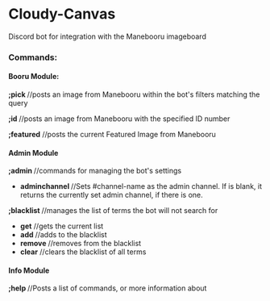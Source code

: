 # Cloudy-Canvas
Discord bot for integration with the Manebooru imageboard

### Commands:
#### Booru Module:
**;pick <query>** //posts an image from Manebooru within the bot's filters matching the query
 
**;id <imageId>** //posts an image from Manebooru with the specified ID number

**;featured** //posts the current Featured Image from Manebooru

#### Admin Module
**;admin <commands>** //commands for managing the bot's settings
  * **adminchannel <channel-name>** //Sets #channel-name as the admin channel. If <channel-name> is blank, it returns the currently set admin channel, if there is one.

**;blacklist <commands>** //manages the list of terms the bot will not search for
  * **get** //gets the current list
  * **add <term>** //adds <term> to the blacklist
  * **remove <term>** //removes <term> from the blacklist
  * **clear** //clears the blacklist of all terms

#### Info Module
**;help <command>** //Posts a list of commands, or more information about <command>
